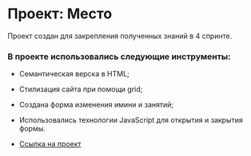 # Проект: Место


Проект создан для закрепления полученных знаний в 4 спринте.
### В проекте использовались следующие инструменты:

* Семантическая верска в HTML;
* Стилизация сайта при помощи grid;
* Создана форма изменения имини и занятий;
* Использовались технологии JavaScript для открытия и закрытия формы.


* [Ссылка на проект](https://tatianamil.github.io/mesto/)
